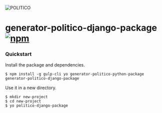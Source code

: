 ![POLITICO](https://rawgithub.com/The-Politico/src/master/images/logo/badge.png)

# generator-politico-django-package [![npm](https://img.shields.io/npm/v/generator-politico-django-package.svg)](https://www.npmjs.com/package/generator-politico-django-package)

### Quickstart

Install the package and dependencies.

```
$ npm install -g gulp-cli yo generator-politico-python-package generator-politico-django-package
```

Use it in a new directory.

```
$ mkdir new-project
$ cd new-project
$ yo politico-django-package
```
